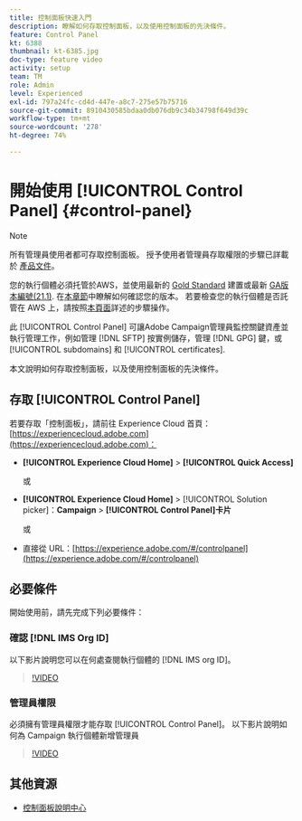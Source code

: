 ```yaml
---
title: 控制面板快速入門
description: 瞭解如何存取控制面板，以及使用控制面板的先決條件。
feature: Control Panel
kt: 6388
thumbnail: kt-6385.jpg
doc-type: feature video
activity: setup
team: TM
role: Admin
level: Experienced
exl-id: 797a24fc-cd4d-447e-a8c7-275e57b75716
source-git-commit: 8910430585bdaa0db076db9c34b34798f649d39c
workflow-type: tm+mt
source-wordcount: '278'
ht-degree: 74%

---
```


# 開始使用 [!UICONTROL Control Panel] {#control-panel}

>[!NOTE]
>
> 所有管理員使用者都可存取控制面板。 授予使用者管理員存取權限的步驟已詳載於 [產品文件](https://experienceleague.adobe.com/docs/control-panel/using/discover-control-panel/managing-permissions.html?lang=zh-Hant#discover-control-panel)。
>
> 您的執行個體必須托管於AWS，並使用最新的 [Gold Standard](https://experienceleague.adobe.com/docs/campaign-classic/using/release-notes/gs-release/gs-overview.html?lang=zh-Hant) 建置或最新 [GA版本編號(21.1)](https://experienceleague.adobe.com/docs/campaign-classic/using/release-notes/latest-release.html?lang=en#release-notes). 在[本章節](https://experienceleague.adobe.com/docs/campaign-classic/using/getting-started/starting-with-adobe-campaign/launching-adobe-campaign.html?lang=en#getting-your-campaign-version)中瞭解如何確認您的版本。 若要檢查您的執行個體是否託管在 AWS 上，請按照[本頁面](https://experienceleague.adobe.com/docs/control-panel/using/faq.html)詳述的步驟操作。

此 [!UICONTROL Control Panel] 可讓Adobe Campaign管理員監控關鍵資產並執行管理工作，例如管理 [!DNL SFTP] 按實例儲存，管理 [!DNL GPG] 鍵，或 [!UICONTROL subdomains] 和 [!UICONTROL certificates].

本文說明如何存取控制面板，以及使用控制面板的先決條件。

## 存取 [!UICONTROL Control Panel]

若要存取「控制面板」，請前往 Experience Cloud 首頁：[https://experiencecloud.adobe.com](https://experiencecloud.adobe.com)：

* **[!UICONTROL Experience Cloud Home]** > **[!UICONTROL Quick Access]**

   或
* **[!UICONTROL Experience Cloud Home]**  > [!UICONTROL Solution picker]：**Campaign** > **[!UICONTROL Control Panel]卡片**

   或

* 直接從 URL：[https://experience.adobe.com/#/controlpanel](https://experience.adobe.com/#/controlpanel)

## 必要條件

開始使用前，請先完成下列必要條件：

### 確認 [!DNL IMS Org ID]

以下影片說明您可以在何處查閱執行個體的 [!DNL IMS org ID]。

>[!VIDEO](https://video.tv.adobe.com/v/27183?quality=12)

### 管理員權限

必須擁有管理員權限才能存取 [!UICONTROL Control Panel]。
以下影片說明如何為 Campaign 執行個體新增管理員

>[!VIDEO](https://video.tv.adobe.com/v/27147?quality=12)

## 其他資源

* [控制面板說明中心](https://experienceleague.adobe.com/docs/control-panel/using/control-panel-home.html?lang=zh-Hant)
